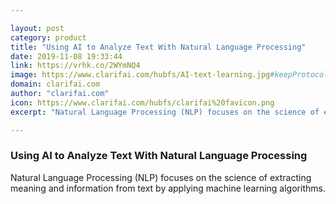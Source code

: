 ```yaml
---

layout: post
category: product
title: "Using AI to Analyze Text With Natural Language Processing"
date: 2019-11-08 19:33:44
link: https://vrhk.co/2WYmNQ4
image: https://www.clarifai.com/hubfs/AI-text-learning.jpg#keepProtocol
domain: clarifai.com
author: "clarifai.com"
icon: https://www.clarifai.com/hubfs/clarifai%20favicon.png
excerpt: "Natural Language Processing (NLP) focuses on the science of extracting meaning and information from text by applying machine learning algorithms."

---
```


### Using AI to Analyze Text With Natural Language Processing

Natural Language Processing (NLP) focuses on the science of extracting meaning and information from text by applying machine learning algorithms.